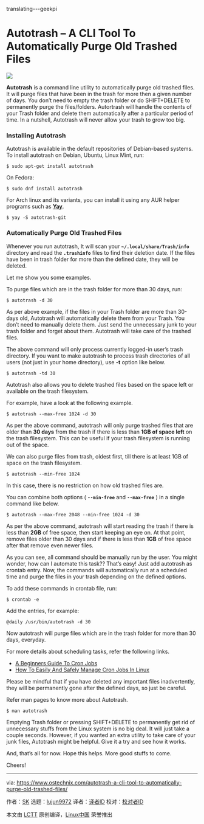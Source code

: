 translating---geekpi

Autotrash – A CLI Tool To Automatically Purge Old Trashed Files
======

![](https://www.ostechnix.com/wp-content/uploads/2018/09/autotrash-720x340.png)

**Autotrash** is a command line utility to automatically purge old trashed files. It will purge files that have been in the trash for more then a given number of days. You don’t need to empty the trash folder or do SHIFT+DELETE to permanently purge the files/folders. Autortrash will handle the contents of your Trash folder and delete them automatically after a particular period of time. In a nutshell, Autotrash will never allow your trash to grow too big.

### Installing Autotrash

Autotrash is available in the default repositories of Debian-based systems. To install autotrash on Debian, Ubuntu, Linux Mint, run:

```
$ sudo apt-get install autotrash

```

On Fedora:

```
$ sudo dnf install autotrash

```

For Arch linux and its variants, you can install it using any AUR helper programs such as [**Yay**][1].

```
$ yay -S autotrash-git

```

### Automatically Purge Old Trashed Files

Whenever you run autotrash, It will scan your **`~/.local/share/Trash/info`** directory and read the **`.trashinfo`** files to find their deletion date. If the files have been in trash folder for more than the defined date, they will be deleted.

Let me show you some examples.

To purge files which are in the trash folder for more than 30 days, run:

```
$ autotrash -d 30

```

As per above example, if the files in your Trash folder are more than 30-days old, Autotrash will automatically delete them from your Trash. You don’t need to manually delete them. Just send the unnecessary junk to your trash folder and forget about them. Autotrash will take care of the trashed files.

The above command will only process currently logged-in user’s trash directory. If you want to make autotrash to process trash directories of all users (not just in your home directory), use **-t** option like below.

```
$ autotrash -td 30

```

Autotrash also allows you to delete trashed files based on the space left or available on the trash filesystem.

For example, have a look at the following example.

```
$ autotrash --max-free 1024 -d 30

```

As per the above command, autotrash will only purge trashed files that are older than **30 days** from the trash if there is less than **1GB of space left** on the trash filesystem. This can be useful if your trash filesystem is running out of the space.

We can also purge files from trash, oldest first, till there is at least 1GB of space on the trash filesystem.

```
$ autotrash --min-free 1024

```

In this case, there is no restriction on how old trashed files are.

You can combine both options ( **`--min-free`** and **`--max-free`** ) in a single command like below.

```
$ autotrash --max-free 2048 --min-free 1024 -d 30

```

As per the above command, autotrash will start reading the trash if there is less than **2GB** of free space, then start keeping an eye on. At that point, remove files older than 30 days and if there is less than **1GB** of free space after that remove even newer files.

As you can see, all command should be manually run by the user. You might wonder, how can I automate this task?? That’s easy! Just add autotrash as crontab entry. Now, the commands will automatically run at a scheduled time and purge the files in your trash depending on the defined options.

To add these commands in crontab file, run:

```
$ crontab -e

```

Add the entries, for example:

```
@daily /usr/bin/autotrash -d 30

```

Now autotrash will purge files which are in the trash folder for more than 30 days, everyday.

For more details about scheduling tasks, refer the following links.


+ [A Beginners Guide To Cron Jobs][2]
+ [How To Easily And Safely Manage Cron Jobs In Linux][3]


Please be mindful that if you have deleted any important files inadvertently, they will be permanently gone after the defined days, so just be careful.

Refer man pages to know more about Autotrash.

```
$ man autotrash

```

Emptying Trash folder or pressing SHIFT+DELETE to permanently get rid of unnecessary stuffs from the Linux system is no big deal. It will just take a couple seconds. However, if you wanted an extra utility to take care of your junk files, Autotrash might be helpful. Give it a try and see how it works.

And, that’s all for now. Hope this helps. More good stuffs to come.

Cheers!





--------------------------------------------------------------------------------

via: https://www.ostechnix.com/autotrash-a-cli-tool-to-automatically-purge-old-trashed-files/

作者：[SK][a]
选题：[lujun9972](https://github.com/lujun9972)
译者：[译者ID](https://github.com/译者ID)
校对：[校对者ID](https://github.com/校对者ID)

本文由 [LCTT](https://github.com/LCTT/TranslateProject) 原创编译，[Linux中国](https://linux.cn/) 荣誉推出

[a]: https://www.ostechnix.com/author/sk/
[1]: https://www.ostechnix.com/yay-found-yet-another-reliable-aur-helper/
[2]: https://www.ostechnix.com/a-beginners-guide-to-cron-jobs/
[3]: https://www.ostechnix.com/how-to-easily-and-safely-manage-cron-jobs-in-linux/
